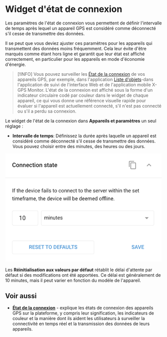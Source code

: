 # Widget d'état de connexion

Les paramètres de l'état de connexion vous permettent de définir l'intervalle de temps après lequel un appareil GPS est considéré comme déconnecté s'il cesse de transmettre des données.

Il se peut que vous deviez ajuster ces paramètres pour les appareils qui transmettent des données moins fréquemment. Cela leur évite d'être marqués comme étant hors ligne et garantit que leur état est affiché correctement, en particulier pour les appareils en mode d'économie d'énergie.

> [!INFO]
> Vous pouvez surveiller les [État de la connexion](../suivi-par-gps/liste-des-objets/etat-de-la-connexion.md) de vos appareils GPS, par exemple, dans l'application [Liste d'objets](/wiki/pages/createpage.action?spaceKey=USERDOCSOLD&title=Object%20list)\-dans l'application de suivi de l'interface Web et de l'application mobile X-GPS Monitor. L'état de la connexion est affiché sous la forme d'un indicateur circulaire codé par couleur dans le widget de chaque appareil, ce qui vous donne une référence visuelle rapide pour évaluer si l'appareil est actuellement connecté, s'il n'est pas connecté ou s'il a perdu sa connexion.

Le widget de l'état de la connexion dans **Appareils et paramètres** un seul réglage :

- **Intervalle de temps**: Définissez la durée après laquelle un appareil est considéré comme déconnecté s'il cesse de transmettre des données. Vous pouvez choisir entre des minutes, des heures ou des jours.

![image-20240815-034950.png](attachments/image-20240815-034950.png)

Les **Réinitialisation aux valeurs par défaut** rétablit le délai d'attente par défaut si des modifications ont été apportées. Ce délai est généralement de 10 minutes, mais il peut varier en fonction du modèle de l'appareil.

## Voir aussi

- [**État de la connexion**](../suivi-par-gps/liste-des-objets/etat-de-la-connexion.md) - explique les états de connexion des appareils GPS sur la plateforme, y compris leur signification, les indicateurs de couleur et la manière dont ils aident les utilisateurs à surveiller la connectivité en temps réel et la transmission des données de leurs appareils.
